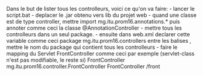 Dans le but de lister tous les controlleurs, voici ce qu'on va faire:
    - lancer le script.bat
    - deplacer le .jar obtenu vers lib du projet web
    - quand une classe est de type controller, mettre import mg.itu.prom16.annotations.* puis annoter comme ceci la classe @AnnotationController
    - mettre tous les controlleurs dans un seul package.
    - ensuite dans web.xml declarer cette variable comme ceci
        <context-param>
            <param-name>package</param-name>
            <param-value>mg.itu.prom16.controllers</param-value>
        </context-param>
    entre les balises <param-value>, mettre le nom du package qui contient tous les controlleurs
    - faire le mapping du Servlet FrontController comme ceci par exemple (servlet-class n'est pas modifiable, le reste si)
        <servlet>
            <servlet-name>FrontController</servlet-name>
            <servlet-class>mg.itu.prom16.controller.FrontController</servlet-class>
        </servlet>
        <servlet-mapping>
            <servlet-name>FrontController</servlet-name>
            <url-pattern>/front</url-pattern>
        </servlet-mapping>